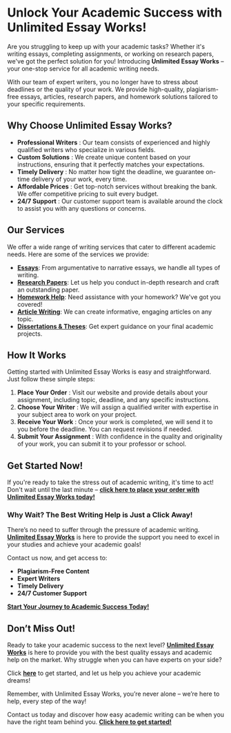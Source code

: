 # Unlock Your Academic Success with Unlimited Essay Works!

Are you struggling to keep up with your academic tasks? Whether it's writing essays, completing assignments, or working on research papers, we've got the perfect solution for you! Introducing **Unlimited Essay Works** – your one-stop service for all academic writing needs.

With our team of expert writers, you no longer have to stress about deadlines or the quality of your work. We provide high-quality, plagiarism-free essays, articles, research papers, and homework solutions tailored to your specific requirements.

## Why Choose Unlimited Essay Works?

- **Professional Writers** : Our team consists of experienced and highly qualified writers who specialize in various fields.
- **Custom Solutions** : We create unique content based on your instructions, ensuring that it perfectly matches your expectations.
- **Timely Delivery** : No matter how tight the deadline, we guarantee on-time delivery of your work, every time.
- **Affordable Prices** : Get top-notch services without breaking the bank. We offer competitive pricing to suit every budget.
- **24/7 Support** : Our customer support team is available around the clock to assist you with any questions or concerns.

## Our Services

We offer a wide range of writing services that cater to different academic needs. Here are some of the services we provide:

- [**Essays**](https://tinyurl.com/topessay?keyword=unlimited+essay+works): From argumentative to narrative essays, we handle all types of writing.
- [**Research Papers**](https://tinyurl.com/topessay?keyword=unlimited+essay+works): Let us help you conduct in-depth research and craft an outstanding paper.
- [**Homework Help**](https://tinyurl.com/topessay?keyword=unlimited+essay+works): Need assistance with your homework? We've got you covered!
- [**Article Writing**](https://tinyurl.com/topessay?keyword=unlimited+essay+works): We can create informative, engaging articles on any topic.
- [**Dissertations & Theses**](https://tinyurl.com/topessay?keyword=unlimited+essay+works): Get expert guidance on your final academic projects.

## How It Works

Getting started with Unlimited Essay Works is easy and straightforward. Just follow these simple steps:

1. **Place Your Order** : Visit our website and provide details about your assignment, including topic, deadline, and any specific instructions.
2. **Choose Your Writer** : We will assign a qualified writer with expertise in your subject area to work on your project.
3. **Receive Your Work** : Once your work is completed, we will send it to you before the deadline. You can request revisions if needed.
4. **Submit Your Assignment** : With confidence in the quality and originality of your work, you can submit it to your professor or school.

## Get Started Now!

If you're ready to take the stress out of academic writing, it's time to act! Don't wait until the last minute – [**click here to place your order with Unlimited Essay Works today!**](https://tinyurl.com/topessay?keyword=unlimited+essay+works)

### Why Wait? The Best Writing Help is Just a Click Away!

There’s no need to suffer through the pressure of academic writing. [**Unlimited Essay Works**](https://tinyurl.com/topessay?keyword=unlimited+essay+works) is here to provide the support you need to excel in your studies and achieve your academic goals!

Contact us now, and get access to:

- **Plagiarism-Free Content**
- **Expert Writers**
- **Timely Delivery**
- **24/7 Customer Support**

[**Start Your Journey to Academic Success Today!**](https://tinyurl.com/topessay?keyword=unlimited+essay+works)

## Don’t Miss Out!

Ready to take your academic success to the next level? [**Unlimited Essay Works**](https://tinyurl.com/topessay?keyword=unlimited+essay+works) is here to provide you with the best quality essays and academic help on the market. Why struggle when you can have experts on your side?

Click [**here**](https://tinyurl.com/topessay?keyword=unlimited+essay+works) to get started, and let us help you achieve your academic dreams!

Remember, with Unlimited Essay Works, you’re never alone – we’re here to help, every step of the way!

Contact us today and discover how easy academic writing can be when you have the right team behind you. [**Click here to get started!**](https://tinyurl.com/topessay?keyword=unlimited+essay+works)
